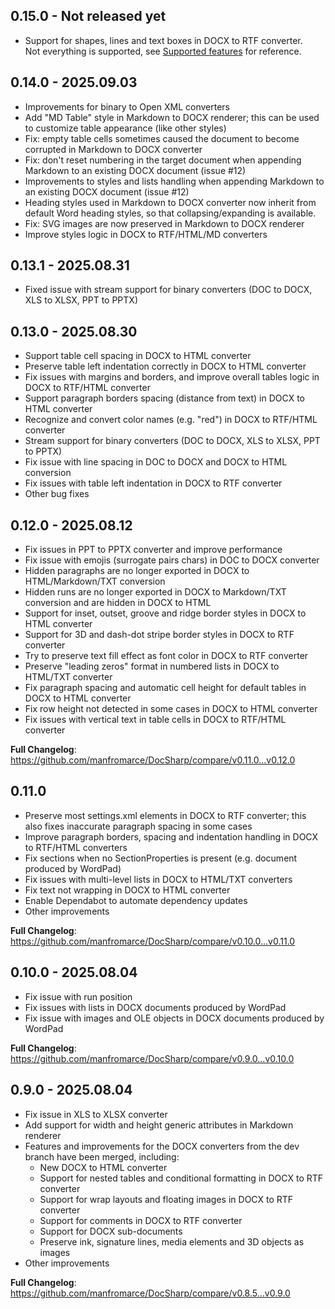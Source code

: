 ## 0.15.0 - Not released yet

- Support for shapes, lines and text boxes in DOCX to RTF converter.  
  Not everything is supported, see [Supported features](https://github.com/manfromarce/DocSharp/blob/main/documentation/Supported_features.MD) for reference.

## 0.14.0 - 2025.09.03

- Improvements for binary to Open XML converters
- Add "MD Table" style in Markdown to DOCX renderer; this can be used to customize table appearance (like other styles)
- Fix: empty table cells sometimes caused the document to become corrupted in Markdown to DOCX converter
- Fix: don't reset numbering in the target document when appending Markdown to an existing DOCX document (issue #12)
- Improvements to styles and lists handling when appending Markdown to an existing DOCX document (issue #12)
- Heading styles used in Markdown to DOCX converter now inherit from default Word heading styles, so that collapsing/expanding is available.
- Fix: SVG images are now preserved in Markdown to DOCX renderer
- Improve styles logic in DOCX to RTF/HTML/MD converters

## 0.13.1 - 2025.08.31

- Fixed issue with stream support for binary converters (DOC to DOCX, XLS to XLSX, PPT to PPTX)

## 0.13.0 - 2025.08.30

- Support table cell spacing in DOCX to HTML converter
- Preserve table left indentation correctly in DOCX to HTML converter
- Fix issues with margins and borders, and improve overall tables logic in DOCX to RTF/HTML converter
- Support paragraph borders spacing (distance from text) in DOCX to HTML converter
- Recognize and convert color names (e.g. "red") in DOCX to RTF/HTML converter
- Stream support for binary converters (DOC to DOCX, XLS to XLSX, PPT to PPTX)
- Fix issue with line spacing in DOC to DOCX and DOCX to HTML conversion
- Fix issues with table left indentation in DOCX to RTF converter
- Other bug fixes

## 0.12.0 - 2025.08.12

- Fix issues in PPT to PPTX converter and improve performance
- Fix issue with emojis (surrogate pairs chars) in DOC to DOCX converter
- Hidden paragraphs are no longer exported in DOCX to HTML/Markdown/TXT conversion
- Hidden runs are no longer exported in DOCX to Markdown/TXT conversion and are hidden in DOCX to HTML
- Support for inset, outset, groove and ridge border styles in DOCX to HTML converter
- Support for 3D and dash-dot stripe border styles in DOCX to RTF converter
- Try to preserve text fill effect as font color in DOCX to RTF converter
- Preserve "leading zeros" format in numbered lists in DOCX to HTML/TXT converter
- Fix paragraph spacing and automatic cell height for default tables in DOCX to HTML converter
- Fix row height not detected in some cases in DOCX to HTML converter
- Fix issues with vertical text in table cells in DOCX to RTF/HTML converter

**Full Changelog**: https://github.com/manfromarce/DocSharp/compare/v0.11.0...v0.12.0

## 0.11.0

- Preserve most settings.xml elements in DOCX to RTF converter; this also fixes inaccurate paragraph spacing in some cases
- Improve paragraph borders, spacing and indentation handling in DOCX to RTF/HTML converters
- Fix sections when no SectionProperties is present (e.g. document produced by WordPad)
- Fix issues with multi-level lists in DOCX to HTML/TXT converters
- Fix text not wrapping in DOCX to HTML converter
- Enable Dependabot to automate dependency updates
- Other improvements

**Full Changelog**: https://github.com/manfromarce/DocSharp/compare/v0.10.0...v0.11.0

## 0.10.0 - 2025.08.04

- Fix issue with run position
- Fix issues with lists in DOCX documents produced by WordPad
- Fix issue with images and OLE objects in DOCX documents produced by WordPad

**Full Changelog**: https://github.com/manfromarce/DocSharp/compare/v0.9.0...v0.10.0

## 0.9.0 - 2025.08.04

- Fix issue in XLS to XLSX converter
- Add support for width and height generic attributes in Markdown renderer
- Features and improvements for the DOCX converters from the dev branch have been merged, including:
    * New DOCX to HTML converter
    * Support for nested tables and conditional formatting in DOCX to RTF converter
    * Support for wrap layouts and floating images in DOCX to RTF converter
    * Support for comments in DOCX to RTF converter
    * Support for DOCX sub-documents
    * Preserve ink, signature lines, media elements and 3D objects as images
- Other improvements

**Full Changelog**: https://github.com/manfromarce/DocSharp/compare/v0.8.5...v0.9.0

